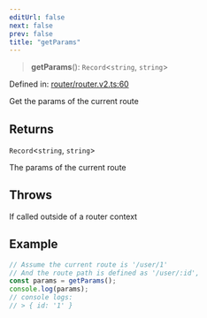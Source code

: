```yaml
---
editUrl: false
next: false
prev: false
title: "getParams"
---
```


> **getParams**(): `Record`\<`string`, `string`\>

Defined in: [router/router.v2.ts:60](https://github.com/OfirTheOne/sigjs/blob/ddb97c5d4e7cc6153de1e1e2da19d6ed536582d2/sig/lib/router/router.v2.ts#L60)

Get the params of the current route

## Returns

`Record`\<`string`, `string`\>

The params of the current route

## Throws

If called outside of a router context

## Example

```ts
// Assume the current route is '/user/1'
// And the route path is defined as '/user/:id',
const params = getParams();
console.log(params);
// console logs:
// > { id: '1' }
```
